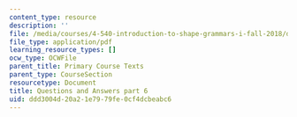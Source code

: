 ```yaml
---
content_type: resource
description: ''
file: /media/courses/4-540-introduction-to-shape-grammars-i-fall-2018/ddd3004d20a21e7979fe0cf4dcbeabc6_MIT4_540F18_qa6.pdf
file_type: application/pdf
learning_resource_types: []
ocw_type: OCWFile
parent_title: Primary Course Texts
parent_type: CourseSection
resourcetype: Document
title: Questions and Answers part 6
uid: ddd3004d-20a2-1e79-79fe-0cf4dcbeabc6
---
```

